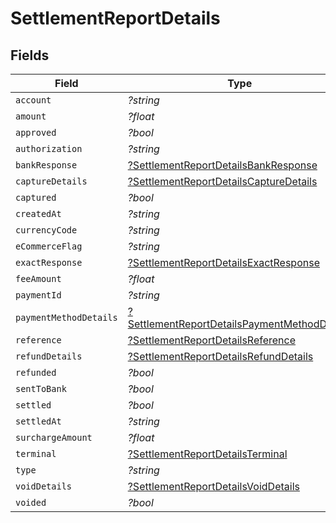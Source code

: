 # SettlementReportDetails


## Fields

| Field                                                                                                              | Type                                                                                                               | Required                                                                                                           | Description                                                                                                        |
| ------------------------------------------------------------------------------------------------------------------ | ------------------------------------------------------------------------------------------------------------------ | ------------------------------------------------------------------------------------------------------------------ | ------------------------------------------------------------------------------------------------------------------ |
| `account`                                                                                                          | *?string*                                                                                                          | :heavy_minus_sign:                                                                                                 | N/A                                                                                                                |
| `amount`                                                                                                           | *?float*                                                                                                           | :heavy_minus_sign:                                                                                                 | N/A                                                                                                                |
| `approved`                                                                                                         | *?bool*                                                                                                            | :heavy_minus_sign:                                                                                                 | N/A                                                                                                                |
| `authorization`                                                                                                    | *?string*                                                                                                          | :heavy_minus_sign:                                                                                                 | N/A                                                                                                                |
| `bankResponse`                                                                                                     | [?SettlementReportDetailsBankResponse](../../models/shared/SettlementReportDetailsBankResponse.md)                 | :heavy_minus_sign:                                                                                                 | BankResponse                                                                                                       |
| `captureDetails`                                                                                                   | [?SettlementReportDetailsCaptureDetails](../../models/shared/SettlementReportDetailsCaptureDetails.md)             | :heavy_minus_sign:                                                                                                 | N/A                                                                                                                |
| `captured`                                                                                                         | *?bool*                                                                                                            | :heavy_minus_sign:                                                                                                 | N/A                                                                                                                |
| `createdAt`                                                                                                        | *?string*                                                                                                          | :heavy_minus_sign:                                                                                                 | N/A                                                                                                                |
| `currencyCode`                                                                                                     | *?string*                                                                                                          | :heavy_minus_sign:                                                                                                 | N/A                                                                                                                |
| `eCommerceFlag`                                                                                                    | *?string*                                                                                                          | :heavy_minus_sign:                                                                                                 | N/A                                                                                                                |
| `exactResponse`                                                                                                    | [?SettlementReportDetailsExactResponse](../../models/shared/SettlementReportDetailsExactResponse.md)               | :heavy_minus_sign:                                                                                                 | N/A                                                                                                                |
| `feeAmount`                                                                                                        | *?float*                                                                                                           | :heavy_minus_sign:                                                                                                 | N/A                                                                                                                |
| `paymentId`                                                                                                        | *?string*                                                                                                          | :heavy_minus_sign:                                                                                                 | N/A                                                                                                                |
| `paymentMethodDetails`                                                                                             | [?SettlementReportDetailsPaymentMethodDetails](../../models/shared/SettlementReportDetailsPaymentMethodDetails.md) | :heavy_minus_sign:                                                                                                 | N/A                                                                                                                |
| `reference`                                                                                                        | [?SettlementReportDetailsReference](../../models/shared/SettlementReportDetailsReference.md)                       | :heavy_minus_sign:                                                                                                 | N/A                                                                                                                |
| `refundDetails`                                                                                                    | [?SettlementReportDetailsRefundDetails](../../models/shared/SettlementReportDetailsRefundDetails.md)               | :heavy_minus_sign:                                                                                                 | N/A                                                                                                                |
| `refunded`                                                                                                         | *?bool*                                                                                                            | :heavy_minus_sign:                                                                                                 | N/A                                                                                                                |
| `sentToBank`                                                                                                       | *?bool*                                                                                                            | :heavy_minus_sign:                                                                                                 | N/A                                                                                                                |
| `settled`                                                                                                          | *?bool*                                                                                                            | :heavy_minus_sign:                                                                                                 | N/A                                                                                                                |
| `settledAt`                                                                                                        | *?string*                                                                                                          | :heavy_minus_sign:                                                                                                 | N/A                                                                                                                |
| `surchargeAmount`                                                                                                  | *?float*                                                                                                           | :heavy_minus_sign:                                                                                                 | N/A                                                                                                                |
| `terminal`                                                                                                         | [?SettlementReportDetailsTerminal](../../models/shared/SettlementReportDetailsTerminal.md)                         | :heavy_minus_sign:                                                                                                 | N/A                                                                                                                |
| `type`                                                                                                             | *?string*                                                                                                          | :heavy_minus_sign:                                                                                                 | N/A                                                                                                                |
| `voidDetails`                                                                                                      | [?SettlementReportDetailsVoidDetails](../../models/shared/SettlementReportDetailsVoidDetails.md)                   | :heavy_minus_sign:                                                                                                 | N/A                                                                                                                |
| `voided`                                                                                                           | *?bool*                                                                                                            | :heavy_minus_sign:                                                                                                 | N/A                                                                                                                |